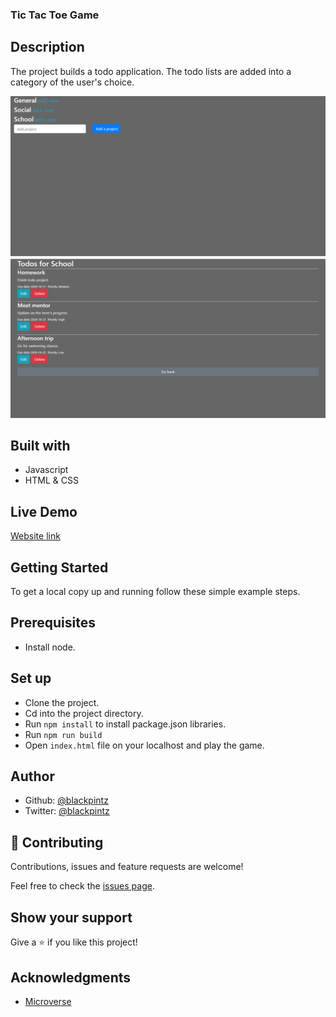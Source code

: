 ### Tic Tac Toe Game

## Description

The project builds a todo application. The todo lists are added into a category of the user's choice.

![screenshot](./screenshots/todofolders.png)
![screenshot](./screenshots/todos.png)

## Built with

- Javascript
- HTML & CSS

## Live Demo 

[Website link](https://rawcdn.githack.com/blackpintz/Todo-List/b2eed43c703ba40be3e8a461397798b3d96e4e4d/dist/index.html)

## Getting Started

To get a local copy up and running follow these simple example steps.

## Prerequisites

- Install node.

## Set up

- Clone the project.
- Cd into the project directory.
- Run ```npm install``` to install package.json libraries.
- Run ```npm run build```
- Open ```index.html``` file on your localhost and play the game.



## Author

- Github: [@blackpintz](https://github.com/blackpintz)
- Twitter: [@blackpintz](https://twitter.com/blackpintz)


## 🤝 Contributing

Contributions, issues and feature requests are welcome!

Feel free to check the [issues page](https://github.com/blackpintz/Todo-List/issues).

## Show your support

Give a ⭐️ if you like this project!

## Acknowledgments

- [Microverse](https://www.microverse.org/)





